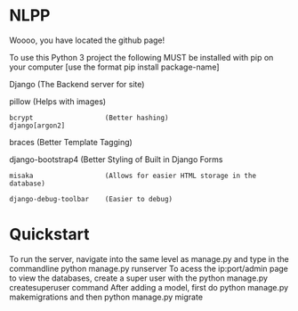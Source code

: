 # NLPP
Woooo, you have located the github page!

To use this Python 3 project the following MUST be installed with pip on your computer 
[use the format pip install package-name]

  Django                  (The Backend server for site)
  
  pillow                  (Helps with images)
 
	bcrypt                  (Better hashing)
	django[argon2]
	                        
  braces                  (Better Template Tagging)

  django-bootstrap4       (Better Styling of Built in Django Forms

 	misaka                  (Allows for easier HTML storage in the database)

	django-debug-toolbar    (Easier to debug)
	
 # Quickstart
 To run the server, navigate into the same level as manage.py and type in the commandline python manage.py runserver
 To acess the ip:port/admin page to view the databases, create a super user with the python manage.py createsuperuser command
 After adding a model, first do python manage.py makemigrations and then python manage.py migrate
 

